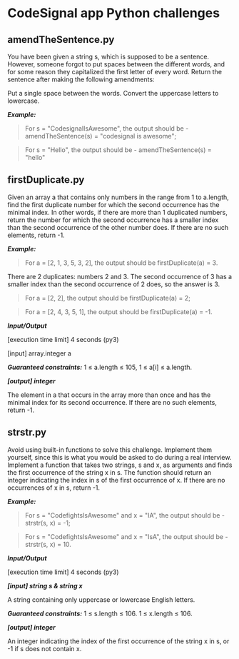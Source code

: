 # CodeSignal app Python challenges 

## amendTheSentence.py

You have been given a string s, which is supposed to be a sentence. However, 
someone forgot to put spaces between the different words, and for some reason they capitalized the first letter of every word. 
Return the sentence after making the following amendments:

Put a single space between the words.
Convert the uppercase letters to lowercase.

***Example:***
> For s = "CodesignalIsAwesome", the output should be - amendTheSentence(s) = "codesignal is awesome";

> For s = "Hello", the output should be - amendTheSentence(s) = "hello"


## firstDuplicate.py

Given an array a that contains only numbers in the range from 1 to a.length, 
find the first duplicate number for which the second occurrence has the minimal index. 
In other words, if there are more than 1 duplicated numbers, return the number for which the second occurrence has a smaller index than the second occurrence of the other number does. If there are no such elements, return -1.

***Example:***
> For a = [2, 1, 3, 5, 3, 2], the output should be firstDuplicate(a) = 3.

There are 2 duplicates: numbers 2 and 3. The second occurrence of 3 has a smaller index than the second occurrence of 2 does, so the answer is 3.

> For a = [2, 2], the output should be firstDuplicate(a) = 2;

> For a = [2, 4, 3, 5, 1], the output should be firstDuplicate(a) = -1.

***Input/Output***

[execution time limit] 4 seconds (py3)

[input] array.integer a

***Guaranteed constraints:***
1 ≤ a.length ≤ 105,
1 ≤ a[i] ≤ a.length.

***[output] integer***

The element in a that occurs in the array more than once and has the minimal index for its second occurrence. If there are no such elements, return -1.


## strstr.py

Avoid using built-in functions to solve this challenge. Implement them yourself, since this is what you would be asked to do during a real interview.
Implement a function that takes two strings, s and x, as arguments and finds the first occurrence of the string x in s. 
The function should return an integer indicating the index in s of the first occurrence of x. If there are no occurrences of x in s, return -1.

***Example:***
> For s = "CodefightsIsAwesome" and x = "IA", the output should be - strstr(s, x) = -1;

> For s = "CodefightsIsAwesome" and x = "IsA", the output should be - strstr(s, x) = 10.

***Input/Output***

[execution time limit] 4 seconds (py3)

***[input] string s & string x***

A string containing only uppercase or lowercase English letters.

***Guaranteed constraints:***
1 ≤ s.length ≤ 106.
1 ≤ x.length ≤ 106.

***[output] integer***

An integer indicating the index of the first occurrence of the string x in s, or -1 if s does not contain x.

